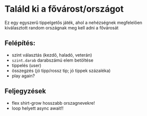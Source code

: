 # Találd ki a fővárost/országot
Ez egy egyszerű tippelgetős játék, ahol a nehézségnek megfelelően kiválasztott random országnak meg kell adni a fővárosát

## Felépítés:
- szint választás (kezdő, haladó, veterán) 
- `szint.darab` darabszámú elem betöltése
- tippelés (user)
- összegzés (jó tipp/rossz tip; jó tippek százaléka)
- play again?


## Feljegyzések
- flex shirt-grow hosszabb orszagnevekre!
- loop helyett async await!!